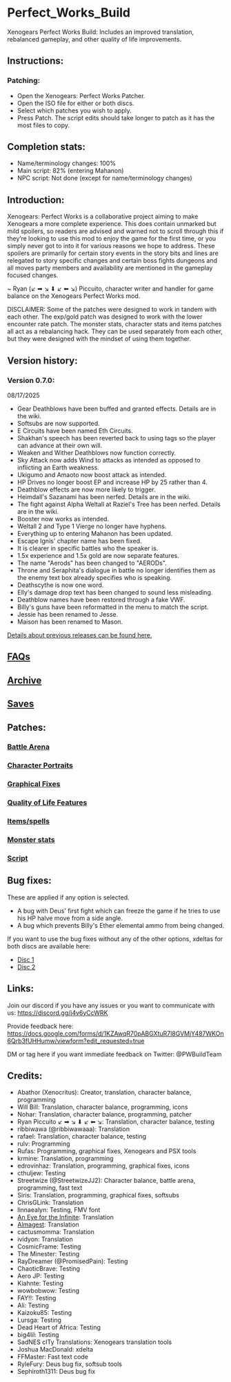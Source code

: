# Perfect_Works_Build
Xenogears Perfect Works Build: Includes an improved translation, rebalanced gameplay, and other quality of life improvements.
  
## Instructions:

### Patching:

- Open the Xenogears: Perfect Works Patcher.
- Open the ISO file for either or both discs. 
- Select which patches you wish to apply.
- Press Patch. The script edits should take longer to patch as it has the most files to copy.

## Completion stats:

- Name/terminology changes: 100%
- Main script: 82% (entering Mahanon)
- NPC script: Not done (except for name/terminology changes)

## Introduction:

Xenogears: Perfect Works is a collaborative project aiming to make Xenogears a more complete experience. This does contain unmarked but mild spoilers, so readers are advised and warned not to scroll through this if they’re looking to use this mod to enjoy the game for the first time, or you simply never got to into it for various reasons we hope to address. These spoilers are primarily for certain story events in the story bits and lines are relegated to story specific changes and certain boss fights dungeons and all moves party members and availability are mentioned in the gameplay focused changes. 

~ Ryan (↙ ➡ ↘ ⬇ ↙ ⬅ ↘) Piccuito, character writer and handler for game balance on the Xenogears Perfect Works mod.

DISCLAIMER: Some of the patches were designed to work in tandem with each other. The exp/gold patch was designed to work with the lower encounter rate patch. The monster stats, character stats and items patches all act as a rebalancing hack. They can be used separately from each other, but they were designed with the mindset of using them together.

## Version history:

### Version 0.7.0:

08/17/2025

- Gear Deathblows have been buffed and granted effects. Details are in the wiki.
- Softsubs are now supported.
- E Circuits have been named Eth Circuits.
- Shakhan's speech has been reverted back to using <New> tags so the player can advance at their own will.
- Weaken and Wither Deathblows now function correctly.
- Sky Attack now adds Wind to attacks as intended as opposed to inflicting an Earth weakness.
- Ukigumo and Amaoto now boost attack as intended.
- HP Drives no longer boost EP and increase HP by 25 rather than 4.
- Deathblow effects are now more likely to trigger.
- Heimdall's Sazanami has been nerfed. Details are in the wiki.
- The fight against Alpha Weltall at Raziel's Tree has been nerfed. Details are in the wiki.
- Booster now works as intended.
- Weltall 2 and Type 1 Vierge no longer have hyphens.
- Everything up to entering Mahanon has been updated.
- Escape Ignis' chapter name has been fixed.
- It is clearer in specific battles who the speaker is.
- 1.5x experience and 1.5x gold are now separate features.
- The name "Aerods" has been changed to "AERODs".
- Throne and Seraphita's dialogue in battle no longer identifies them as the enemy text box already specifies who is speaking.
- Deathscythe is now one word.
- Elly's damage drop text has been changed to sound less misleading.
- Deathblow names have been restored through a fake VWF.
- Billy's guns have been reformatted in the menu to match the script.
- Jessie has been renamed to Jesse.
- Maison has been renamed to Mason.

[Details about previous releases can be found here.](https://github.com/NoharOSP/Perfect_Works_Build/wiki/Version-History)


## [FAQs](https://github.com/NoharOSP/Perfect_Works_Build/wiki/FAQs)

## [Archive](https://github.com/NoharOSP/Perfect_Works_Build/wiki/Archive)

## [Saves](https://github.com/NoharOSP/Perfect_Works_Build/wiki/Saves)

## Patches:

### [Battle Arena](https://github.com/NoharOSP/Perfect_Works_Build/wiki/Battling-Arena)

### [Character Portraits](https://github.com/NoharOSP/Perfect_Works_Build/wiki/Character-Portraits)

### [Graphical Fixes](https://github.com/NoharOSP/Perfect_Works_Build/wiki/Graphical-Fixes)

### [Quality of Life Features](https://github.com/NoharOSP/Perfect_Works_Build/wiki/Extra-QOL-Features)

### [Items/spells](https://github.com/NoharOSP/Perfect_Works_Build/wiki/Items-and-Characters)

### [Monster stats](https://github.com/NoharOSP/Perfect_Works_Build/wiki/Enemy-Stats)

### [Script](https://github.com/NoharOSP/Perfect_Works_Build/wiki/Script-Changes)


## Bug fixes:

These are applied if any option is selected.

- A bug with Deus' first fight which can freeze the game if he tries to use his HP halve move from a side angle.
- A bug which prevents Billy's Ether elemental ammo from being changed.

If you want to use the bug fixes without any of the other options, xdeltas for both discs are available here:

- [Disc 1](https://mega.nz/file/bCxxEZJD#oFCcGlOsP5L-iQlpqpUlqC7_ZypwcWwSaKdnxMwNaNE)
- [Disc 2](https://mega.nz/file/WGhCVZKQ#G45_7fjfbirDwYLTRJWel5jUKBR_WMtaH_-K7oDQiQ4)

## Links:

Join our discord if you have any issues or you want to communicate with us:
https://discord.gg/j4v6yCcWRK

Provide feedback here:
https://docs.google.com/forms/d/1KZAwqR70pABGXtuR7l8GVMjY487WKOn6Qrb3fUHHumw/viewform?edit_requested=true

DM or tag here if you want immediate feedback on Twitter:
@PWBuildTeam

## Credits:

- Abathor (Xenocritus): Creator, translation, character balance, programming
- Will Bill: Translation, character balance, programming, icons
- Nohar: Translation, character balance, programming, patcher
- Ryan Piccuito ↙ ➡ ↘ ⬇ ↙ ⬅ ↘: Translation, character balance, testing
- ribbiwawa (@ribbiwawaaa): Translation
- rafael: Translation, character balance, testing
- rulv: Programming
- Rufas: Programming, graphical fixes, Xenogears and PSX tools
- krmine: Translation, programming
- edrovinhaz: Translation, programming, graphical fixes, icons
- cthuljew: Testing
- Streetwize (@StreetwizeJJ2): Character balance, battle arena, programming, fast text
- Siris: Translation, programming, graphical fixes, softsubs
- ChrisGLink: Translation
- linnaealyn: Testing, FMV font
- [An Eye for the Infinite](http://moonreading.lunarpages.com/xeno/): Translation
- [Almagest](http://almagest712.blogspot.com/2017/11/xenogears-my-father-you-mean-my-dad.html): Translation
- cactusmomma: Translation
- ividyon: Translation
- CosmicFrame: Testing
- The Minester: Testing
- RayDreamer (@PromisedPain): Testing
- ChaoticBrave: Testing
- Aero JP: Testing
- Kiahnte: Testing
- wowbobwow: Testing
- FAY!!: Testing
- Ali: Testing
- Kaizoku85: Testing
- Lursga: Testing
- Dead Heart of Africa: Testing
- big4lil: Testing
- SadNES cITy Translations: Xenogears translation tools
- Joshua MacDonald: xdelta
- FFMaster: Fast text code
- RyleFury: Deus bug fix, softsub tools
- Sephiroth1311: Deus bug fix
